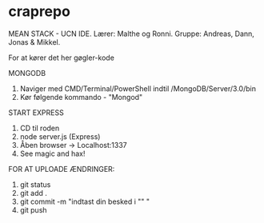 # craprepo
MEAN STACK - UCN IDE. 
Lærer: Malthe og Ronni.
Gruppe: Andreas, Dann, Jonas & Mikkel. 

For at kører det her gøgler-kode

MONGODB
1. Naviger med CMD/Terminal/PowerShell indtil /MongoDB/Server/3.0/bin
2. Kør følgende kommando - "Mongod"

START EXPRESS
1. CD til roden
2. node server.js (Express)
3. Åben browser -> Localhost:1337
5. See magic and hax! 

FOR AT UPLOADE ÆNDRINGER: 
1. git status
2. git add . 
3. git commit -m "indtast din besked i "" " 
4. git push